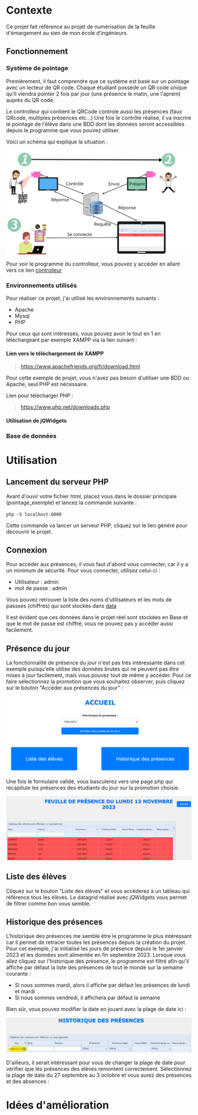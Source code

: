 # Contexte
Ce projet fait référence au projet de numérisation de la feuille d'émargement au sien de mon école d'ingénieurs

## Fonctionnement

### Système de pointage
Premièrement, il faut comprendre que ce système est basé sur un pointage avec un lecteur de QR code.
Chaque étudiant possède un QR code unique qu'il viendra pointer 2 fois par jour (une présence le matin, une l'aprem) auprès du QR code.

Le controlleur qui contient le QRCode controle aussi les présences (faux QRcode, multiples présences etc...)
Une fois le contrôle réalisé, il va inscrire le pointage de l'élève dans une BDD dont les données seront accessibles depuis le programme que vous pouvez utiliser.

Voici un schéma qui explique la situation : 

![image](./img/schema_fonctionnement.png)

Pour voir le programme du controlleur, vous pouvez y accéder en allant vers ce lien [controlleur](./private/controller.py)
### Environnements utilisés
Pour réaliser ce projet, j'ai utilisé les environnements suivants :
+ Apache
+ Mysql
+ PHP
  
Pour ceux qui sont intéressés, vous pouvez avoir le tout en 1 en téléchargeant par exemple XAMPP via la lien suivant :
#### Lien vers le téléchargement de XAMPP
> https://www.apachefriends.org/fr/download.html

Pour cette exemple de projet, vous n'avez pas besoin d'utiliser une BDD ou Apache, seul PHP est nécessaire.

Lien pour télécharger PHP : 

> https://www.php.net/downloads.php

#### Utilisation de jQWidgets

### Base de données

# Utilisation

## Lancement du serveur PHP

Avant d'ouvir votre fichier html, placez vous dans le dossier principale (pointage_exemple) et lancez la commande suivante : 

`php -S localhost:8000`

Cette commande va lancer un serveur PHP, cliquez sur le lien généré pour découvrir le projet.

## Connexion

Pour accéder aux présences, il vous faut d'abord vous connecter, car il y a un minimum de sécurité.
Pour vous connecter, utilisez celui-ci :
+ Utilisateur : admin
+ mot de passe : admin

Vous pouvez retrouver la liste des noms d'utilisateurs et les mots de passses (chiffrés) qui sont stockés dans [data](data/data-admin.php)

Il est évident que ces données dans le projet réel sont stockées en Base et que le mot de passe est chiffré, vous ne pouvez pas y accéder aussi facilement.

## Présence du jour

La fonctionnalité de présence du jour n'est pas très intéressante dans cet exemple puisqu'elle utilise des données brutes qui ne peuvent pas être mises à jour facilement, mais vous pouvez tout de même y accéder.
Pour ce faire sélectionnez la promotion que vous souhaitez observer, puis cliquez sur le bouton "Accéder aux présences du jour" :

![image](./img/ecran_accueil.png)


Une fois le formulaire validé, vous basculerez vers une page php qui récapitule les présences des étudiants du jour sur la promotion choisie.


![image](./img/ecran_presence.png)


## Liste des élèves

Cliquez sur le bouton "Liste des élèves" et vous accèderez à un tableau qui référence tous les élèves. Le datagrid réalisé avec jQWidgets vous permet de filtrer comme bon vous semble.

## Historique des présences

L'historique des présences me semble être le programme le plus intéressant car il permet de retracer toutes les présences depuis la création du projet. Pour cet exemple, j'ai initialisé les jours de présence depuis le 1er janvier 2023 et les données sont alimentée en fin septembre 2023.
Lorsque vous allez cliquez sur l'historique des présence, le programme est filtré afin qu'il affiche par défaut la liste des présences de tout le monde sur la semaine courante : 
+ Si nous sommes mardi, alors il affiche par défaut les présences de lundi et mardi
+ Si nous sommes vendredi, il affichera par défaut la semaine

Bien sûr, vous pouvez modifier la date en jouant avec la plage de date ici : 

![image](./img/ecran_filtre_date.png)

D'ailleurs, il serait intéressant pour vous de changer la plage de date pour vérifier que les présences des élèves remontent correctement.
Sélectionnez la plage de date du 27 septembre au 3 octobre et vous aurez des présences et des absences :


# Idées d'amélioration
